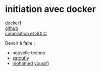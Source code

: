 # initiation avec docker
[docker1](https://github.com/SitrakaResearchAndPOC/FormationDocker_2025) </br>
[github](https://github.com/SitrakaResearchAndPOC/Github/blob/main/session1.md) </br>
[compilation et SDLC](https://github.com/SitrakaResearchAndPOC/SOURCE_AND_MAKEFILE) </br>


Devoir à faire : 
* nouvelle techno
* [zatoufly](https://www.youtube.com/watch?v=Xj6RrWkJCxk)
* [mohamed youssfi](https://www.youtube.com/watch?v=j0BvugHj5cE&list=PLzFUEeWdXH-24SZ_tLHYXbPOPEKZfWl3B&index=11)

